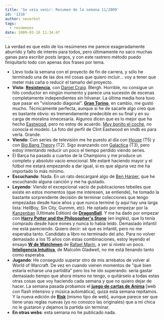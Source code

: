 ```yaml
---
title: 'Se veía venir: Resumen de la semana 11/2009'
id: '1316'
author: neverbot
tags:
  - resúmenes
date: 2009-03-16 11:34:47
---
```


La verdad es que esto de los resúmenes me parece exageradamente aburrido y falto de interés para todos, pero últimamente no saco muchas ganas para escribir posts largos, y con este rastrero método puedo finiquitarlo todo con apenas dos frases por tema.

*   Llevo toda la semana con el proyecto de fin de carrera, y sólo he terminado una de las dos mil cosas que quiero incluir... voy a tener que meter más caña o reducir el tamaño del proyecto.
*   **Visto**: [**Resistencia**](http://www.imdb.com/title/tt1034303/), con [Daniel Craig](http://www.imdb.com/name/nm0185819/). Blergh. Horrible, no consigue un hilo conductor en ningún momento y parece una sucesión de escenas completamente independientes sin hilvanar. La última media hora tuvo que pasar en "visionado diagonal". [**Gran Torino**](http://www.imdb.com/title/tt1205489/), en cambio, me gustó mucho. Técnicamente perfecta, aunque si he de sacarle algo creo que es bastante obvio: es tremendamente predecible en su final y en su carga de moralina innecesaria. Algunos dicen que es lo mejor que ha hecho [Eastwood](http://www.imdb.com/name/nm0000142/), pero no estoy de acuerdo. [Muy bonito el coche](http://en.wikipedia.org/wiki/Ford_Torino), no conocía el modelo. La foto del perfil de Clint Eastwood en imdb es para verla. Grande.
*   **Viendo**: Con series de televisión me he puesto al día con [House](http://www.tv.com/house/show/22374/summary.html) (T5) y con [Big Bang Theory](http://www.tv.com/the-big-bang-theory/show/58056/summary.html) (T2). Sigo avanzando con [Galactica](http://www.tv.com/battlestar-galactica-2003/show/23557/summary.html) (T3), pero estoy intentando reducir un poco el tiempo perdido viendo series.
*   El Barça ha pasado a cuartos de la Champions y me produce un completo y absoluto vacío emocional. Me estaré haciendo mayor y el fútbol me estará empezando a dar igual, si es que alguna vez me ha importado lo más mínimo.
*   **Escuchando**: Nada. En un rato descargaré algo de [Ben Harper,](http://en.wikipedia.org/wiki/Ben_Harper) que he escuchando alguna canción y me ha gustado.
*   **Leyendo**: Viendo el excepcional vacío de publicaciones tebeiles que existe en estos momentos (que me interesen, se entiende), he tomado la bastante sorprendente decisión de terminar colecciones que tengo empezadas desde hace años y que nunca terminé (y aquí hay una larga lista: HellBoy, Sin City, Gunmm, etc). He optado por empezar por la [Kanzenban](http://en.wikipedia.org/wiki/Tank%C5%8Dbon#Aiz.C5.8Dban_and_kanzenban) (Ultimate Edition) de [**DragonBall**](http://en.wikipedia.org/wiki/Dragonball). Y me ha dado por empezar con [**Harry Potter and the Philosopher's Stone**](http://en.wikipedia.org/wiki/Harry_Potter_and_the_Philosopher%27s_Stone) (en inglés), que lo tenía comprado desde hace eones y nunca lo había leído. Demasiado infantil me está pareciendo. Quiero decir: sé que es infantil, pero no me esperaba tanto. Candidato a libro no terminado del año. Para no volver demasiado a los 15 años con estas combinaciones, estoy leyendo el ensayo [**W de Watchmen**](http://www.dolmeneditorial.com/libro_ficha.php?IdEdicion=535) de [Rafael Marín](http://crisei.blogalia.com/), a ver si nivelo un poco. [**Inteligencia Intuitiva**](http://en.wikipedia.org/wiki/Blink_(book)), de Malcolm Gladwell, no me está llenando tanto como esperaba.
*   **Jugando**: He conseguido superar otro de mis arrebatos de volver al World of Warcraft. De vez en cuando vienen momentos de "qué bien estaría echarse una partidita" pero los he ido superando: sería gastar demasiado tiempo que ahora mismo no tengo, o quitárselo a todas estas otras cosas que voy haciendo cada semana y que no quiero dejar de hacer. La semana pasada probamos el [**juego de cartas de Anima**](http://www.edgeent.com/V2/edge_minisite.asp?eidm=81) \[web con flash intensivo y música automática\], quizá esta semana repitamos. Y la nueva edición de [**Risk**](http://www.hasbro.com/risk/) \[mismo tipo de web\], aunque parece ser que tiene unas reglas nuevas (yo no conozco las originales) que a mi chica no le gustaron y dejamos la partida sin terminar.
*   **En otras webs**: esta semana no he publicado nada.